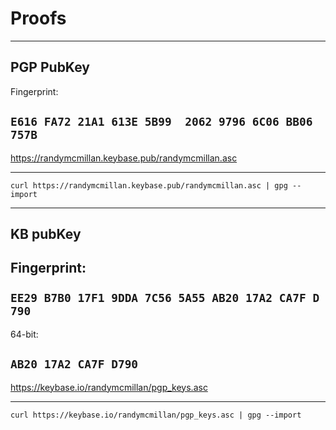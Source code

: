 Proofs
======
------

PGP PubKey
----------

Fingerprint:	

``E616 FA72 21A1 613E 5B99  2062 9796 6C06 BB06 757B``
------------------------------------------------------

https://randymcmillan.keybase.pub/randymcmillan.asc

---------------------------------------------------

``curl https://randymcmillan.keybase.pub/randymcmillan.asc | gpg --import``

---------------------------------------------------------------------------

KB pubKey
----------

Fingerprint:	
 
``EE29 B7B0 17F1 9DDA 7C56 5A55 AB20 17A2 CA7F D790``
-----------------------------------------------------

64-bit:	

``AB20 17A2 CA7F D790``
-----------------------

https://keybase.io/randymcmillan/pgp_keys.asc

---------------------------------------------

``curl https://keybase.io/randymcmillan/pgp_keys.asc | gpg --import``

